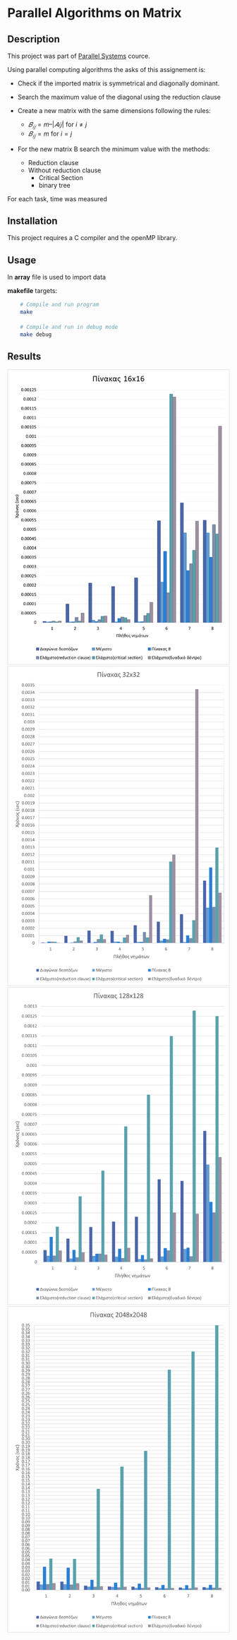 # Parallel Algorithms on Matrix

## Description

This project was part of [Parallel Systems](http://www.ice.uniwa.gr/education/undergraduate/courses/parallel-systems/) cource.

Using parallel computing algorithms the asks of this assignement is:
- Check if the imported matrix is symmetrical and diagonally dominant.
- Search the maximum value of the diagonal using the reduction clause
- Create a new matrix with the same dimensions following the rules:
    - $𝐵_{𝑖𝑗} = m – |𝐴{𝑖𝑗}|$ for $i \neq j$
    - $𝐵_{𝑖𝑗} = m$ for $i=j$
    
- For the new matrix B search the minimum value with the methods:
    - Reduction clause
    - Without reduction clause
        - Critical Section
        - binary tree

For each task, time was measured 

## Installation

This project requires a C compiler and the openMP library.

## Usage
In **array** file is used to import data

**makefile** targets:


```bash
    # Compile and run program
    make

    # Compile and run in debug mode
    make debug
```

## Results

![results of 16x16 array](images/diagram_16x16.png)
![results of 32x32 array](images/diagram_32x32.png)
![results of 128x128 array](images/diagram_128x128.png)
![results of 2048x2048 array](images/diagram_2048x2048.png)
